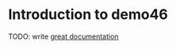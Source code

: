 # Introduction to demo46

TODO: write [great documentation](http://jacobian.org/writing/what-to-write/)
